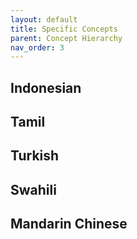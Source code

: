 ```yaml
---
layout: default
title: Specific Concepts 
parent: Concept Hierarchy
nav_order: 3
---
```


## Indonesian
## Tamil
## Turkish
## Swahili
## Mandarin Chinese
